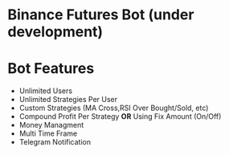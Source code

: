 # Binance Futures Bot (under development)

# Bot Features
- Unlimited Users
- Unlimited Strategies Per User
- Custom Strategies (MA Cross,RSI Over Bought/Sold, etc)
- Compound Profit Per Strategy **OR** Using Fix Amount (On/Off)
- Money Managment
- Multi Time Frame
- Telegram Notification

